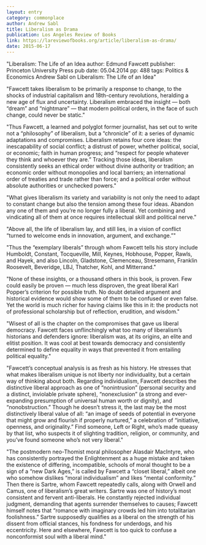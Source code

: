 ```yaml
---
layout: entry
category: commonplace
author: Andrew Sabl
title: Liberalism as Drama
publication: Los Angeles Review of Books
link: https://lareviewofbooks.org/article/liberalism-as-drama/
date: 2015-06-17
---
```


"Liberalism: The Life of an Idea author: Edmund Fawcett publisher: Princeton University Press pub date: 05.04.2014 pp: 488 tags: Politics & Economics Andrew Sabl on Liberalism: The Life of an Idea"

"Fawcett takes liberalism to be primarily a response to change, to the shocks of industrial capitalism and 18th-century revolutions, heralding a new age of flux and uncertainty. Liberalism embraced the insight — both “dream” and “nightmare” — that modern political orders, in the face of such change, could never be static."

"Thus Fawcett, a learned and polyglot former journalist, has set out to write not a “philosophy” of liberalism, but a “chronicle” of it: a series of dynamic adaptations and compromises. Liberalism retains four core ideas: the inescapability of social conflict; a distrust of power, whether political, social, or economic; faith in human progress; and “respect for people whatever they think and whoever they are.” Tracking those ideas, liberalism consistently seeks an ethical order without divine authority or tradition; an economic order without monopolies and local barriers; an international order of treaties and trade rather than force; and a political order without absolute authorities or unchecked powers."

"What gives liberalism its variety and variability is not only the need to adapt to constant change but also the tension among these four ideas. Abandon any one of them and you’re no longer fully a liberal. Yet combining and vindicating all of them at once requires intellectual skill and political nerve."

"Above all, the life of liberalism lay, and still lies, in a vision of conflict “turned to welcome ends in innovation, argument, and exchange.”"

"Thus the “exemplary liberals” through whom Fawcett tells his story include Humboldt, Constant, Tocqueville, Mill, Keynes, Hobhouse, Popper, Rawls, and Hayek, and also Lincoln, Gladstone, Clemenceau, Stresemann, Franklin Roosevelt, Beveridge, LBJ, Thatcher, Kohl, and Mitterrand."

"None of these insights, or a thousand others in this book, is proven. Few could easily be proven — much less disproven, the great liberal Karl Popper’s criterion for possible truth. No doubt detailed argument and historical evidence would show some of them to be confused or even false. Yet the world is much richer for having claims like this in it: the products not of professional scholarship but of reflection, erudition, and wisdom."

"Wisest of all is the chapter on the compromises that gave us liberal democracy. Fawcett faces unflinchingly what too many of liberalism’s historians and defenders ignore: liberalism was, at its origins, an elite and elitist position. It was cool at best towards democracy and consistently determined to define equality in ways that prevented it from entailing political equality."

"Fawcett’s conceptual analysis is as fresh as his history. He stresses that what makes liberalism unique is not liberty nor individuality, but a certain way of thinking about both. Regarding individualism, Fawcett describes the distinctive liberal approach as one of “nonintrusion” (personal security and a distinct, inviolable private sphere), “nonexclusion” (a strong and ever-expanding presumption of universal human worth or dignity), and “nonobstruction.” Though he doesn’t stress it, the last may be the most distinctively liberal value of all: “an image of seeds of potential in everyone that might grow and flourish if properly nurtured,” a celebration of “initiative, openness, and originality.” Find someone, Left or Right, who’s made queasy by that list, who suspects it of slighting tradition, religion, or community, and you’ve found someone who’s not very liberal."

"The postmodern neo-Thomist moral philosopher Alasdair MacIntyre, who has consistently portrayed the Enlightenment as a huge mistake and taken the existence of differing, incompatible, schools of moral thought to be a sign of a “new Dark Ages,” is called by Fawcett a “closet liberal,” albeit one who somehow dislikes “moral individualism” and likes “mental conformity.” Then there is Sartre, whom Fawcett repeatedly calls, along with Orwell and Camus, one of liberalism’s great writers. Sartre was one of history’s most consistent and fervent anti-liberals. He constantly rejected individual judgment, demanding that agents surrender themselves to causes; Fawcett himself notes that “romance with imaginary crowds led him into totalitarian foolishness.” Sartre supposedly qualifies as a liberal on the strength of his dissent from official stances, his fondness for underdogs, and his eccentricity. Here and elsewhere, Fawcett is too quick to confuse a nonconformist soul with a liberal mind."
